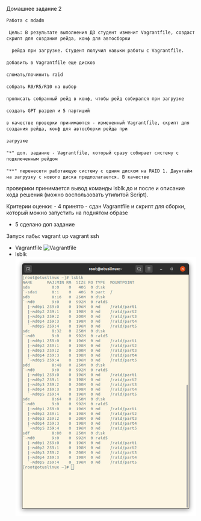 Домашнее задание 2

    Работа с mdadm

     Цель: В результате выполнения ДЗ студент изменит Vagrantfile, создаст скрипт для создания рейда, конф для автосборки 

      рейда при загрузке. Студент получил навыки работы с Vagrantfile.

    добавить в Vagrantfile еще дисков

    сломать/починить raid

    собрать R0/R5/R10 на выбор

    прописать собранный рейд в конф, чтобы рейд собирался при загрузке

    создать GPT раздел и 5 партиций

    в качестве проверки принимаются - измененный Vagrantfile, скрипт для создания рейда, конф для автосборки рейда при 

    загрузке

    "*" доп. задание - Vagrantfile, который сразу собирает систему с подключенным рейдом

    "**" перенесети работающую систему с одним диском на RAID 1. Даунтайм на загрузку с нового диска предполагается. В качестве 

 проверики принимается вывод команды lsblk до и после и описание хода решения (можно воспользовать утилитой Script).

 Критерии оценки: - 4 принято - сдан Vagrantfile и скрипт для сборки, который можно запустить на поднятом образе
 - 5 сделано доп задание


Запуск лабы: vagrant up
vagrant ssh

* Vagrantfile
![Vagrantfile](Vagrantfile)
* lsblk
![Vagrantfile](lsblk.png)